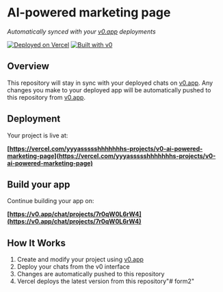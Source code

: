 # AI-powered marketing page

*Automatically synced with your [v0.app](https://v0.app) deployments*

[![Deployed on Vercel](https://img.shields.io/badge/Deployed%20on-Vercel-black?style=for-the-badge&logo=vercel)](https://vercel.com/yyyassssshhhhhhhs-projects/v0-ai-powered-marketing-page)
[![Built with v0](https://img.shields.io/badge/Built%20with-v0.app-black?style=for-the-badge)](https://v0.app/chat/projects/7r0qW0L6rW4)

## Overview

This repository will stay in sync with your deployed chats on [v0.app](https://v0.app).
Any changes you make to your deployed app will be automatically pushed to this repository from [v0.app](https://v0.app).

## Deployment

Your project is live at:

**[https://vercel.com/yyyassssshhhhhhhs-projects/v0-ai-powered-marketing-page](https://vercel.com/yyyassssshhhhhhhs-projects/v0-ai-powered-marketing-page)**

## Build your app

Continue building your app on:

**[https://v0.app/chat/projects/7r0qW0L6rW4](https://v0.app/chat/projects/7r0qW0L6rW4)**

## How It Works

1. Create and modify your project using [v0.app](https://v0.app)
2. Deploy your chats from the v0 interface
3. Changes are automatically pushed to this repository
4. Vercel deploys the latest version from this repository"# form2" 
